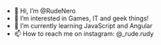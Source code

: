 - 👋 Hi, I’m @RudeNero
- 👀 I’m interested in Games, IT and geek things!
- 🌱 I’m currently learning JavaScript and Angular
- 📫 How to reach me on instagram: @_rude.rudy 

<!---
RudeNero/RudeNero is a ✨ special ✨ repository because its `README.md` (this file) appears on your GitHub profile.
You can click the Preview link to take a look at your changes.
--->
